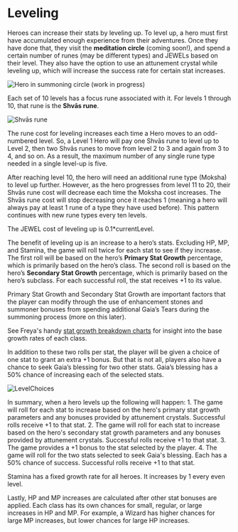 # Leveling

Heroes can increase their stats by leveling up. To level up, a hero must first have accumulated enough experience from their adventures. Once they have done that, they visit the **meditation circle** (coming soon!), and spend a certain number of runes (may be different types) and JEWELs based on their level. They also have the option to use an attunement crystal while leveling up, which will increase the success rate for certain stat increases.

![Hero in summoning circle (work in progress)](https://dfk-hv.b-cdn.net/art-assets/meditation.gif)

Each set of 10 levels has a focus rune associated with it. For levels 1 through 10, that rune is the **Shvās rune**.

![Shvās rune](https://dfk-hv.b-cdn.net/art-assets/rune.gif)

The rune cost for leveling increases each time a Hero moves to an odd-numbered level. So, a Level 1 Hero will pay one Shvās rune to level up to Level 2, then two Shvās runes to move from level 2 to 3 and again from 3 to 4, and so on. As a result, the maximum number of any single rune type needed in a single level-up is five.

After reaching level 10, the hero will need an additional rune type (Moksha) to level up further. However, as the hero progresses from level 11 to 20, their Shvās rune cost will decrease each time the Moksha cost increases. The Shvās rune cost will stop decreasing once it reaches 1 (meaning a hero will always pay at least 1 rune of a type they have used before). This pattern continues with new rune types every ten levels.

The JEWEL cost of leveling up is 0.1\*currentLevel.

The benefit of leveling up is an increase to a hero’s stats. Excluding HP, MP, and Stamina, the game will roll twice for each stat to see if they increase. The first roll will be based on the hero’s **Primary Stat Growth** percentage, which is primarily based on the hero’s class. The second roll is based on the hero’s **Secondary Stat Growth** percentage, which is primarily based on the hero’s subclass. For each successful roll, the stat receives +1 to its value.

Primary Stat Growth and Secondary Stat Growth are important factors that the player can modify through the use of enhancement stones and summoner bonuses from spending additional Gaia’s Tears during the summoning process (more on this later).

See Freya's handy [stat growth breakdown charts](https://docs.google.com/spreadsheets/d/1jfG6E6otW1V6ZLQycF5DumoBr\_LrpQaz7cTmDPpwV2s/edit#gid=655220330) for insight into the base growth rates of each class.

In addition to these two rolls per stat, the player will be given a choice of one stat to grant an extra +1 bonus. But that is not all, players also have a chance to seek Gaia’s blessing for two other stats. Gaia’s blessing has a 50% chance of increasing each of the selected stats.

![LevelChoices](https://user-images.githubusercontent.com/91647016/136141588-22152842-d295-4859-964f-80376be24d26.png)

In summary, when a hero levels up the following will happen: 1. The game will roll for each stat to increase based on the hero's primary stat growth parameters and any bonuses provided by attunement crystals. Successful rolls receive +1 to that stat. 2. The game will roll for each stat to increase based on the hero's secondary stat growth parameters and any bonuses provided by attunement crystals. Successful rolls receive +1 to that stat. 3. The game provides a +1 bonus to the stat selected by the player. 4. The game will roll for the two stats selected to seek Gaia's blessing. Each has a 50% chance of success. Successful rolls receive +1 to that stat.

Stamina has a fixed growth rate for all heroes. It increases by 1 every even level.

Lastly, HP and MP increases are calculated after other stat bonuses are applied. Each class has its own chances for small, regular, or large increases in HP and MP. For example, a Wizard has higher chances for large MP increases, but lower chances for large HP increases.

